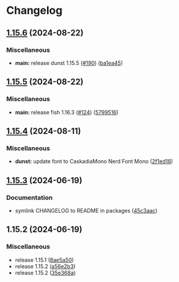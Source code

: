 # Changelog

## [1.15.6](https://github.com/engeir/stowfiles/compare/dunst-v1.15.5...dunst-v1.15.6) (2024-08-22)


### Miscellaneous

* **main:** release dunst 1.15.5 ([#190](https://github.com/engeir/stowfiles/issues/190)) ([ba1ea45](https://github.com/engeir/stowfiles/commit/ba1ea4522b3a3bb7b8614e19b5ea05ca528a2819))

## [1.15.5](https://github.com/engeir/stowfiles/compare/dunst-v1.15.4...dunst-v1.15.5) (2024-08-22)


### Miscellaneous

* **main:** release fish 1.16.3 ([#124](https://github.com/engeir/stowfiles/issues/124)) ([5799516](https://github.com/engeir/stowfiles/commit/57995166b1597d7e1fc2387e92309afc0a2b617f))

## [1.15.4](https://github.com/engeir/stowfiles/compare/dunst-v1.15.3...dunst-v1.15.4) (2024-08-11)


### Miscellaneous

* **dunst:** update font to CaskadiaMono Nerd Font Mono ([2f1ed18](https://github.com/engeir/stowfiles/commit/2f1ed180e2fe60d293582c2e6f955e596c9a2912))

## [1.15.3](https://github.com/engeir/stowfiles/compare/dunst-v1.15.2...dunst-v1.15.3) (2024-06-19)


### Documentation

* symlink CHANGELOG to README in packages ([45c3aac](https://github.com/engeir/stowfiles/commit/45c3aacf6c1c60ed559a8c394b4f4873fe9e806d))

## 1.15.2 (2024-06-19)


### Miscellaneous

* release 1.15.1 ([8ae5a50](https://github.com/engeir/stowfiles/commit/8ae5a506399c8574fd780fa48e6df75e7bf92946))
* release 1.15.2 ([a56e2b3](https://github.com/engeir/stowfiles/commit/a56e2b3e1a6a859ad6b0b3953832b88fd87ecfcb))
* release 1.15.2 ([35e368a](https://github.com/engeir/stowfiles/commit/35e368a1bf125ca33b6acc36d32f86ed88ca87be))
